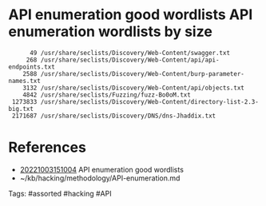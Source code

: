 # API enumeration good wordlists API enumeration wordlists by size
```
      49 /usr/share/seclists/Discovery/Web-Content/swagger.txt
     268 /usr/share/seclists/Discovery/Web-Content/api/api-endpoints.txt
    2588 /usr/share/seclists/Discovery/Web-Content/burp-parameter-names.txt
    3132 /usr/share/seclists/Discovery/Web-Content/api/objects.txt
    4842 /usr/share/seclists/Fuzzing/fuzz-Bo0oM.txt
 1273833 /usr/share/seclists/Discovery/Web-Content/directory-list-2.3-big.txt
 2171687 /usr/share/seclists/Discovery/DNS/dns-Jhaddix.txt
```

# References
- [20221003151004](/zet/20221003151004/README.md) API enumeration good wordlists
- ~/kb/hacking/methodology/API-enumeration.md

Tags:
    #assorted #hacking #API
